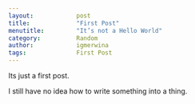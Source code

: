 ```yaml
---
layout:            post
title:             "First Post"
menutitle:         "It’s not a Hello World"
category:          Random
author:            igmerwina
tags:              First Post
---
```

Its just a first post.

I still have no idea how to write something into a thing.
